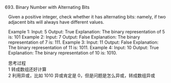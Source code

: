 693. Binary Number with Alternating Bits

Given a positive integer, check whether it has alternating bits: namely, if two adjacent bits will always have different values.

Example 1:
Input: 5
Output: True
Explanation:
The binary representation of 5 is: 101
Example 2:
Input: 7
Output: False
Explanation:
The binary representation of 7 is: 111.
Example 3:
Input: 11
Output: False
Explanation:
The binary representation of 11 is: 1011.
Example 4:
Input: 10
Output: True
Explanation:
The binary representation of 10 is: 1010.

思考过程<br/>
1 转成数组还好计算<br/>
2 利用异或，比如 1010 异或肯定是 0，但是问题是怎么异或，转成数组异或
